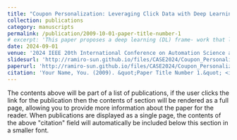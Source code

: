 ```yaml
---
title: "Coupon Personalization: Leveraging Click Data with Deep Learning for Behavioral Insights"
collection: publications
category: manuscripts
permalink: /publication/2009-10-01-paper-title-number-1
# excerpt: 'This paper proposes a deep learning (DL) frame- work that leverages customer multidimensional click sequence data on e-commerce platforms to predict purchase probabilities and optimize personalized coupon issuance policy. Our study aims to bridge the gap in the existing literature that focuses only on page view and purchase data, thus overlooking the nuanced customer behaviors captured through actions such as adding products to carts and marking them as favorites. We construct a customer-product bipartite graph in the framework and apply heterogeneous Graph Neural Network (GNN) techniques to accommodate individual differences between customers and products. We employ the Hidden Markov Model (HMM) to unravel the latent psychological processes underlying customer purchasing decisions. The two matrices in HMM serve as an enhanced embedding to provide more accurate predictions (about 10% enhancement) with higher interpretability. Lastly, we employ the Bellman equation to formulate an optimal coupon issuance policy. We use click data of cosmetics and snacks on a particular e-commerce platform to demonstrate the interpretability of our model. Our findings indicate that HMM’s hidden transition matrix effectively reflects customer loyalty towards cosmetics and extensive browsing patterns in the snacks category. Furthermore, we observe that the revenue increase from each customer after coupon personalization is proportionate with the probabilities of different clicking actions implied by the HMM.'
date: 2024-09-01
venue: '2024 IEEE 20th International Conference on Automation Science and Engineering (CASE)'
slidesurl: 'http://ramiro-sun.github.io/files/CASE2024/Coupon_Personalization_Leveraging_Click_Data_with_Deep_Learning_for_Behavioral_Insights_slides.pdf'
paperurl: 'http://ramiro-sun.github.io/files/CASE2024/Coupon_Personalization_Leveraging_Click_Data_with_Deep_Learning_for_Behavioral_Insights_paper.pdf'
citation: 'Your Name, You. (2009). &quot;Paper Title Number 1.&quot; <i>Journal 1</i>. 1(1).'
---
```


The contents above will be part of a list of publications, if the user clicks the link for the publication then the contents of section will be rendered as a full page, allowing you to provide more information about the paper for the reader. When publications are displayed as a single page, the contents of the above "citation" field will automatically be included below this section in a smaller font.